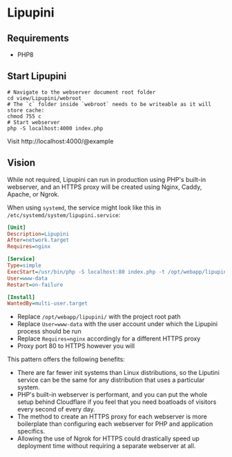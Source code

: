 # Lipupini

## Requirements

- PHP8

## Start Lipupini

```shell
# Navigate to the webserver document root folder
cd view/Lipupini/webroot
# The `c` folder inside `webroot` needs to be writeable as it will store cache:
chmod 755 c
# Start webserver
php -S localhost:4000 index.php
```

Visit http://localhost:4000/@example

## Vision

While not required, Lipupini can run in production using PHP's built-in webserver, and an HTTPS proxy will be created using Nginx, Caddy, Apache, or Ngrok.

When using `systemd`, the service might look like this in `/etc/systemd/system/lipupini.service`:

```ini
[Unit]
Description=Lipupini
After=network.target
Requires=nginx

[Service]
Type=simple
ExecStart=/usr/bin/php -S localhost:80 index.php -t /opt/webapp/lipupini/view/Lipupini/webroot/
User=www-data
Restart=on-failure

[Install]
WantedBy=multi-user.target
```

- Replace `/opt/webapp/lipupini/` with the project root path
- Replace `User=www-data` with the user account under which the Lipupini process should be run
- Replace `Requires=nginx` accordingly for a different HTTPS proxy
- Proxy port 80 to HTTPS however you will

This pattern offers the following benefits:

- There are far fewer init systems than Linux distributions, so the Liputini service can be the same for any distribution that uses a particular system.
- PHP's built-in webserver is performant, and you can put the whole setup behind Cloudflare if you feel that you need boatloads of visitors every second of every day.
- The method to create an HTTPS proxy for each webserver is more boilerplate than configuring each webserver for PHP and application specifics.
- Allowing the use of Ngrok for HTTPS could drastically speed up deployment time without requiring a separate webserver at all.

